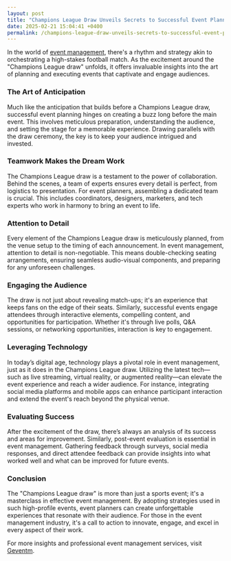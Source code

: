 ```yaml
---
layout: post
title: "Champions League Draw Unveils Secrets to Successful Event Planning"
date: 2025-02-21 15:04:41 +0400
permalink: /champions-league-draw-unveils-secrets-to-successful-event-planning/
---
```



In the world of [event management](https://geventm.com/), there's a rhythm and strategy akin to orchestrating a high-stakes football match. As the excitement around the "Champions League draw" unfolds, it offers invaluable insights into the art of planning and executing events that captivate and engage audiences. 

### The Art of Anticipation

Much like the anticipation that builds before a Champions League draw, successful event planning hinges on creating a buzz long before the main event. This involves meticulous preparation, understanding the audience, and setting the stage for a memorable experience. Drawing parallels with the draw ceremony, the key is to keep your audience intrigued and invested.

### Teamwork Makes the Dream Work

The Champions League draw is a testament to the power of collaboration. Behind the scenes, a team of experts ensures every detail is perfect, from logistics to presentation. For event planners, assembling a dedicated team is crucial. This includes coordinators, designers, marketers, and tech experts who work in harmony to bring an event to life.

### Attention to Detail

Every element of the Champions League draw is meticulously planned, from the venue setup to the timing of each announcement. In event management, attention to detail is non-negotiable. This means double-checking seating arrangements, ensuring seamless audio-visual components, and preparing for any unforeseen challenges.

### Engaging the Audience

The draw is not just about revealing match-ups; it's an experience that keeps fans on the edge of their seats. Similarly, successful events engage attendees through interactive elements, compelling content, and opportunities for participation. Whether it's through live polls, Q&A sessions, or networking opportunities, interaction is key to engagement.

### Leveraging Technology

In today’s digital age, technology plays a pivotal role in event management, just as it does in the Champions League draw. Utilizing the latest tech—such as live streaming, virtual reality, or augmented reality—can elevate the event experience and reach a wider audience. For instance, integrating social media platforms and mobile apps can enhance participant interaction and extend the event's reach beyond the physical venue.

### Evaluating Success

After the excitement of the draw, there’s always an analysis of its success and areas for improvement. Similarly, post-event evaluation is essential in event management. Gathering feedback through surveys, social media responses, and direct attendee feedback can provide insights into what worked well and what can be improved for future events.

### Conclusion

The "Champions League draw" is more than just a sports event; it's a masterclass in effective event management. By adopting strategies used in such high-profile events, event planners can create unforgettable experiences that resonate with their audience. For those in the event management industry, it's a call to action to innovate, engage, and excel in every aspect of their work. 

For more insights and professional event management services, visit [Geventm](https://geventm.com/).
